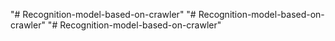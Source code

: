 "# Recognition-model-based-on-crawler" 
"# Recognition-model-based-on-crawler" 
"# Recognition-model-based-on-crawler" 
